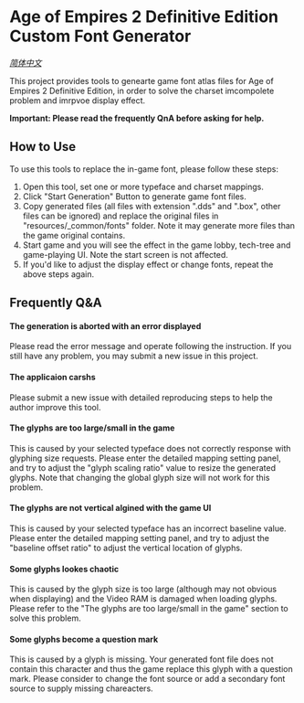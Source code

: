 # Age of Empires 2 Definitive Edition Custom Font Generator

*[简体中文](README-CN.md)*

This project provides tools to genearte game font atlas files for Age of Empires 2 Definitive Edition, in order to solve the charset imcompolete problem and imrpvoe display effect.

**Important: Please read the frequently QnA before asking for help.**

## How to Use

To use this tools to replace the in-game font, please follow these steps:

1. Open this tool, set one or more typeface and charset mappings.
2. Click "Start Generation" Button to generate game font files.
3. Copy generated files (all files with extension ".dds" and ".box", other files can be ignored) and replace the original files in "resources/_common/fonts" folder. Note it may generate more files than the game original contains. 
4. Start game and you will see the effect in the game lobby, tech-tree and game-playing UI. Note the start screen is not affected.
5. If you'd like to adjust the display effect or change fonts, repeat the above steps again.

## Frequently Q&A

#### The generation is aborted with an error displayed

Please read the error message and operate following the instruction. If you still have any problem, you may submit a new issue in this project.

#### The applicaion carshs

Please submit a new issue with detailed reproducing steps to help the author improve this tool.

#### The glyphs are too large/small in the game

This is caused by your selected typeface does not correctly response with glyphing size requests. Please enter the detailed mapping setting panel, and try to adjust the "glyph scaling ratio" value to resize the generated glyphs. Note that changing the global glyph size will not work for this problem.

#### The glyphs are not vertical algined with the game UI

This is caused by your selected typeface has an incorrect baseline value. Please enter the detailed mapping setting panel, and try to adjust the "baseline offset ratio" to adjust the vertical location of glyphs.

#### Some glyphs lookes chaotic

This is caused by the glyph size is too large (although may not obvious when displaying) and the Video RAM is damaged when loading glyphs. Please refer to the "The glyphs are too large/small in the game" section to solve this problem.

#### Some glyphs become a question mark

This is caused by a glyph is missing. Your generated font file does not contain this character and thus the game replace this glyph with a question mark. Please consider to change the font source or add a secondary font source to supply missing chareacters.
